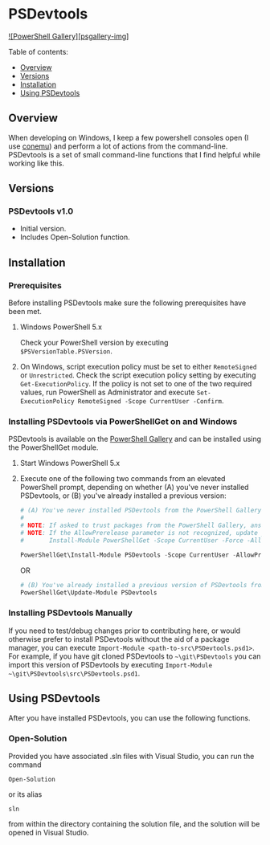# PSDevtools

[![PowerShell Gallery][psgallery-img]][psgallery-site]

Table of contents:

- [Overview](#overview)
- [Versions](#versions)
- [Installation](#installation)
- [Using PSDevtools](#using-PSDevtoolst)

## Overview

When developing on Windows, I keep a few powershell consoles open (I use [conemu][conemu-link]) and perform a lot of actions from the command-line. PSDevtools is a set of small command-line functions that I find helpful while working like this.

## Versions

### PSDevtools v1.0

- Initial version.
- Includes Open-Solution function.

## Installation

### Prerequisites

Before installing PSDevtools make sure the following prerequisites have been met.

1. Windows PowerShell 5.x

   Check your PowerShell version by executing `$PSVersionTable.PSVersion`.

2. On Windows, script execution policy must be set to either `RemoteSigned` or `Unrestricted`.
   Check the script execution policy setting by executing `Get-ExecutionPolicy`.
   If the policy is not set to one of the two required values, run PowerShell as Administrator and
   execute `Set-ExecutionPolicy RemoteSigned -Scope CurrentUser -Confirm`.

### Installing PSDevtools via PowerShellGet on and Windows

PSDevtools is available on the [PowerShell Gallery][psgallery-site] and can be installed using the PowerShellGet module.

1. Start Windows PowerShell 5.x

2. Execute one of the following two commands from an elevated PowerShell prompt,
   depending on whether (A) you've never installed PSDevtools, or (B) you've already installed a previous version:

    ```powershell
    # (A) You've never installed PSDevtools from the PowerShell Gallery
    #
    # NOTE: If asked to trust packages from the PowerShell Gallery, answer yes to continue installation of PSDevtools
    # NOTE: If the AllowPrerelease parameter is not recognized, update your version of PowerShellGet to >= 1.6 e.g.
    #       Install-Module PowerShellGet -Scope CurrentUser -Force -AllowClobber

    PowerShellGet\Install-Module PSDevtools -Scope CurrentUser -AllowPrerelease -Force
    ```

    OR

    ```powershell
    # (B) You've already installed a previous version of PSDevtools from the PowerShell Gallery
    PowerShellGet\Update-Module PSDevtools
    ```

### Installing PSDevtools Manually

If you need to test/debug changes prior to contributing here, or would otherwise prefer to install PSDevtools without
the aid of a package manager, you can execute `Import-Module <path-to-src\PSDevtools.psd1>`.  For example, if you
have git cloned PSDevtools to `~\git\PSDevtools` you can import this version of PSDevtools by executing
`Import-Module ~\git\PSDevtools\src\PSDevtools.psd1`.

## Using PSDevtools

After you have installed PSDevtools, you can use the following functions.

### Open-Solution

Provided you have associated .sln files with Visual Studio, you can run the command

```
Open-Solution
```

or its alias
```
sln
```

from within the directory containing the solution file, and the solution will be opened in Visual Studio.


[conemu-link]: https://conemu.github.io/
[psgallery-site]:  https://www.powershellgallery.com/packages/PSDevtools


